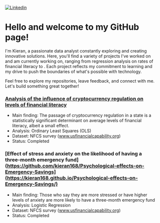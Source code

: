 [![Linkedin](https://img.shields.io/badge/-LinkedIn-blue?style=flat&logo=Linkedin&logoColor=white)](https://www.linkedin.com/in/kieran-yuen/)

# Hello and welcome to my GitHub page!

I'm Kieran, a passionate data analyst constantly exploring and creating innovative solutions. Here, you'll find a variety of projects I've worked on and am currently working on, ranging from regression analysis on rates of financial literacy to . Each project reflects my commitment to learning and my drive to push the boundaries of what's possible with technology.

Feel free to explore my repositories, leave feedback, and connect with me. Let's build something great together!

### [Analysis of the influence of cryptocurrency regulation on levels of financial literacy](https://github.com/kieran168/Financial_Literacy-AND-Crypto_Currencies)
- Main finding: The passage of cryptocurrency regulation in a state is a statistically significant determinant on average levels of financial literacy, albeit a small effect.
- Analysis: Ordinary Least Squares (OLS) 
- Dataset: NFCS survey (www.usfinancialcapability.org)
- Status: Completed

### [Effect of stress and anxiety on the likelihood of having a three-month emergency fund](https://github.com/kieran168/Psychological-effects-on-Emergency-Savings](https://kieran168.github.io/Psychological-effects-on-Emergency-Savings/)
-	Main finding: Those who say they are more stressed or have higher levels of anxiety are more likely to have a three-month emergency fund
-	Analysis: Logistic Regression
-	Dataset: NFCS survey (www.usfinancialcapability.org)
-	Status: Completed
